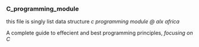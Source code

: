 
### C_programming_module
this file is singly list data structure
*c programming module @ alx africa*

A complete guide to effecient and best programming principles, *focusing on C*

